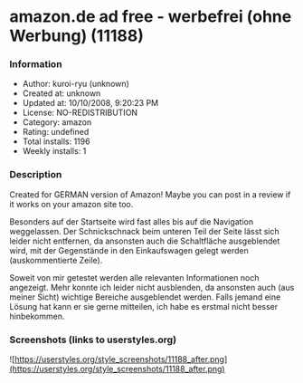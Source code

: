 # amazon.de ad free - werbefrei (ohne Werbung) (11188)

### Information
- Author: kuroi-ryu (unknown)
- Created at: unknown
- Updated at: 10/10/2008, 9:20:23 PM
- License: NO-REDISTRIBUTION
- Category: amazon
- Rating: undefined
- Total installs: 1196
- Weekly installs: 1


### Description
Created for GERMAN version of Amazon! Maybe you can post in a review if it works on your amazon site too.

Besonders auf der Startseite wird fast alles bis auf die Navigation weggelassen. Der Schnickschnack beim unteren Teil der Seite lässt sich leider nicht entfernen, da ansonsten auch die Schaltfläche ausgeblendet wird, mit der Gegenstände in den Einkaufswagen gelegt werden (auskommentierte Zeile).

Soweit von mir getestet werden alle relevanten Informationen noch angezeigt.
Mehr konnte ich leider nicht ausblenden, da ansonsten auch (aus meiner Sicht) wichtige Bereiche ausgeblendet werden. Falls jemand eine Lösung hat kann er sie gerne mitteilen, ich habe es erstmal nicht besser hinbekommen.


### Screenshots (links to userstyles.org)
![https://userstyles.org/style_screenshots/11188_after.png](https://userstyles.org/style_screenshots/11188_after.png)


